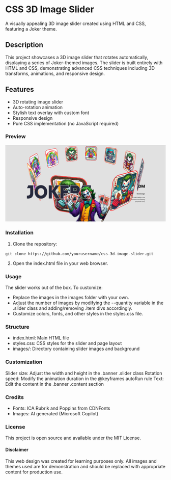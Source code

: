 # CSS 3D Image Slider
A visually appealing 3D image slider created using HTML and CSS, featuring a Joker theme.

## Description
This project showcases a 3D image slider that rotates automatically, displaying a series of Joker-themed images. The slider is built entirely with HTML and CSS, demonstrating advanced CSS techniques including 3D transforms, animations, and responsive design.

## Features
- 3D rotating image slider
- Auto-rotation animation
- Stylish text overlay with custom font
- Responsive design
- Pure CSS implementation (no JavaScript required)

### Preview
![CSS 3D Image Slider](https://github.com/dnlmkhlv/css-3d-image-slider/blob/60d90201810df0b09291102391545886ed4a1ae7/preview/preview.png)

### Installation

1. Clone the repository:
```
git clone https://github.com/yourusername/css-3d-image-slider.git
```

2. Open the index.html file in your web browser.

### Usage
The slider works out of the box. To customize:
- Replace the images in the images folder with your own.
- Adjust the number of images by modifying the --quantity variable in the .slider class and adding/removing .item divs accordingly.
- Customize colors, fonts, and other styles in the styles.css file.

### Structure
- index.html: Main HTML file
- styles.css: CSS styles for the slider and page layout
- images/: Directory containing slider images and background

### Customization
Slider size: Adjust the width and height in the .banner .slider class
Rotation speed: Modify the animation duration in the @keyframes autoRun rule
Text: Edit the content in the .banner .content section

### Credits
- Fonts: ICA Rubrik and Poppins from CDNFonts
- Images: AI generated (Microsoft Copilot)

### License
This project is open source and available under the MIT License.

#### Disclaimer
This web design was created for learning purposes only. All images and themes used are for demonstration and should be replaced with appropriate content for production use.
